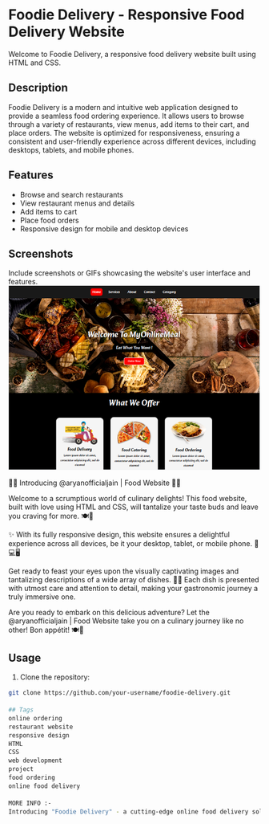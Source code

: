 # Foodie Delivery - Responsive Food Delivery Website

Welcome to Foodie Delivery, a responsive food delivery website built using HTML and CSS.

## Description

Foodie Delivery is a modern and intuitive web application designed to provide a seamless food ordering experience. It allows users to browse through a variety of restaurants, view menus, add items to their cart, and place orders. The website is optimized for responsiveness, ensuring a consistent and user-friendly experience across different devices, including desktops, tablets, and mobile phones.

## Features

- Browse and search restaurants
- View restaurant menus and details
- Add items to cart
- Place food orders
- Responsive design for mobile and desktop devices

## Screenshots

Include screenshots or GIFs showcasing the website's user interface and features.
![Screenshot of Myonlinemeal](myonlinemeal-screenshot.png)


🌟✨ Introducing @aryanofficialjain | Food Website 🌟✨

Welcome to a scrumptious world of culinary delights! This food website, built with love using HTML and CSS, will tantalize your taste buds and leave you craving for more. 🍽️🍕

✨ With its fully responsive design, this website ensures a delightful experience across all devices, be it your desktop, tablet, or mobile phone. 📱💻🖥️

Get ready to feast your eyes upon the visually captivating images and tantalizing descriptions of a wide array of dishes. 🤤📸 Each dish is presented with utmost care and attention to detail, making your gastronomic journey a truly immersive one.

Are you ready to embark on this delicious adventure? Let the @aryanofficialjain | Food Website take you on a culinary journey like no other! Bon appétit! 🍽️🌟


## Usage

1. Clone the repository:

```bash
git clone https://github.com/your-username/foodie-delivery.git

## Tags
online ordering
restaurant website
responsive design
HTML
CSS
web development
project
food ordering
online food delivery

MORE INFO :- 
Introducing "Foodie Delivery" - a cutting-edge online food delivery solution that brings convenience and culinary delights right to your fingertips. This responsive restaurant website is crafted using HTML, CSS, and innovative web development techniques. With a user-friendly interface, Foodie Delivery offers seamless online ordering, allowing users to explore a diverse range of restaurants, browse enticing menus, and effortlessly place their food orders. The website's responsive design ensures a seamless experience across various devices, making it accessible anytime, anywhere. Embark on a delightful journey of food ordering and online delivery with Foodie Delivery, the ultimate project merging the realms of web development and gastronomic indulgence.
